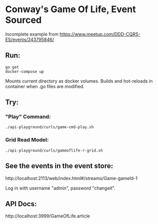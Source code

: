 # Conway's Game Of Life, Event Sourced

Incomplete example from https://www.meetup.com/DDD-CQRS-ES/events/243795846/

## Run:

```
go get
docker-compose up
```

Mounts current directory as docker volumes. Builds and hot-reloads in container when .go files are modified.

## Try:

### "Play" Command:

```./api-playground/curls/game-cmd-play.sh```

### Grid Read Model:

```./api-playground/curls/gameoflife-r-grid.sh```

## See the events in the event store:

http://localhost:2113/web/index.html#/streams/Game-gameId-1

Log in with username "admin", password "changeit".

## API Docs:

http://localhost:3999/GameOfLife.article
